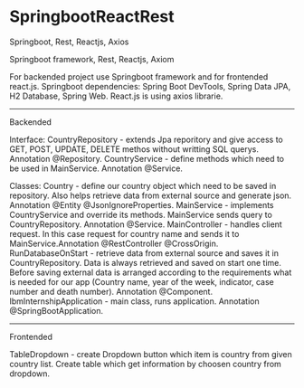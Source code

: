 # SpringbootReactRest
Springboot, Rest, Reactjs, Axios


Springboot framework, Rest, Reactjs, Axiom

For backended project use Springboot framework and for frontended react.js. Springboot dependencies: Spring Boot DevTools, Spring Data JPA, H2 Database, Spring Web. React.js is using axios librarie.
******
Backended

Interface: CountryRepository - extends Jpa reporitory and give access to GET, POST, UPDATE, DELETE methos without writting SQL querys. Annotation @Repository. CountryService - define methods which need to be used in MainService. Annotation @Service.

Classes: Country - define our country object which need to be saved in repository. Also helps retrieve data from external source and generate json. Annotation @Entity @JsonIgnoreProperties. MainService - implements CountryService and override its methods. MainService sends query to CountryRepository.
Annotation @Service. MainController - handles client request. In this case request for country name and sends it to MainService.Annotation @RestController @CrossOrigin. RunDatabaseOnStart - retrieve data from external source and saves it in CountryRepository. Data is always retrieved and saved on start one time. Before saving external data is arranged according to the requirements what is needed for our app (Country name, year of the week, indicator, case number and death number). Annotation @Component. IbmInternshipApplication - main class, runs application. Annotation @SpringBootApplication.
******
Frontended

TableDropdown - create Dropdown button which item is country from given country list. Create table which get information by choosen country from dropdown.
